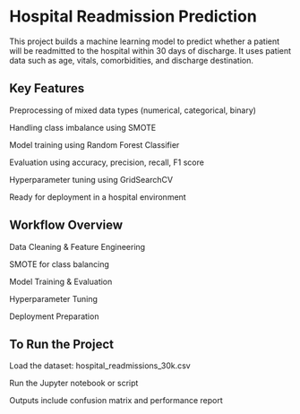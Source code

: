 # Hospital Readmission Prediction
This project builds a machine learning model to predict whether a patient will be readmitted to the hospital within 30 days of discharge. It uses patient data such as age, vitals, comorbidities, and discharge destination.

## Key Features
Preprocessing of mixed data types (numerical, categorical, binary)

Handling class imbalance using SMOTE

Model training using Random Forest Classifier

Evaluation using accuracy, precision, recall, F1 score

Hyperparameter tuning using GridSearchCV

Ready for deployment in a hospital environment

## Workflow Overview
Data Cleaning & Feature Engineering

SMOTE for class balancing

Model Training & Evaluation

Hyperparameter Tuning

Deployment Preparation

## To Run the Project
Load the dataset: hospital_readmissions_30k.csv

Run the Jupyter notebook or script

Outputs include confusion matrix and performance report

